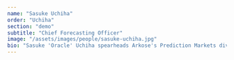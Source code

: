 ```yaml
---
name: "Sasuke Uchiha"
order: "Uchiha"
section: "demo"
subtitle: "Chief Forecasting Officer"
image: "/assets/images/people/sasuke-uchiha.jpg"
bio: "Sasuke 'Oracle' Uchiha spearheads Arkose's Prediction Markets division. He is a seasoned expert in designing, implementing, and analyzing prediction markets for a diverse range of applications, including forecasting technological breakthroughs, assessing political landscapes, and gauging public opinion on emerging issues. Sasuke's previous experience includes developing market mechanisms at Google AI, where he helped predict the performance of deep learning models under various conditions. He also served as a Senior Analyst at Metaculus, a leading platform for collective intelligence, where he honed his skills in data analysis, market design, and eliciting expert judgment. Sasuke holds a PhD in Economics from Konoha Ninja Academy and has authored several articles on the intersection of prediction markets and complex systems. His keen understanding of market dynamics, combined with his passion for harnessing collective wisdom, makes him a valuable asset to Arkose's efforts in mitigating catastrophic risks."
---
```

